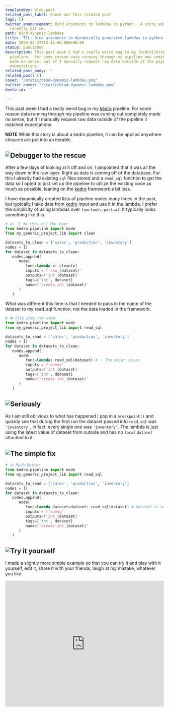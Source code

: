 ```yaml
---
templateKey: blog-post
related_post_label: Check out this related post
tags: []
twitter_announcement: Bind arguments to lambdas in python.  A story about a bug that
  recently bit me.
path: bind-dynamic-lambdas
title: 'TIL: Bind arguments to dynamically generated lambdas in python'
date: 2020-04-27T12:13:00.000+00:00
status: published
description: This past week I had a really weird bug in my [kedro](http://kedro.readthedocs.io/)
  pipeline.  For some reason data running through my pipeline was coming out completely
  made no sense, but if I manually request raw data outside of the pipeline it matched
  expectations.
related_post_body: ''
related_post: []
cover: "/static/bind-dynamic-lambdas.png"
twitter_cover: "/static/bind-dynamic-lambdas.png"
devto-id: ''

---
```

This past week I had a really weird bug in my [kedro](http://kedro.readthedocs.io/) pipeline.  For some reason data running through my pipeline was coming out completely made no sense, but if I manually request raw data outside of the pipeline it matched expectations.

**NOTE** While this story is about a kedro pipeline, it can be applied anywhere closures are put into an iterable.

## ![Debugger to the rescue](https://waylonwalker.com/bind-dynamic-lambdas-1.png)

After a few days of looking at it off and on, I pinpointed that it was all the way down in the raw layer. Right as data is coming off of the database.  For this I already had existing `sql` files stored and a `read_sql` function to get the data so I opted to just set up the pipeline to utilize the existing code as much as possible, leaning on the [kedro](http://kedro.readthedocs.io/) framework a bit less.

I have dynamically created lists of pipeline nodes many times in the past, but typically I take data from [kedro](http://kedro.readthedocs.io/) input and use it in the lambda.  I prefer the simplicity of using lambdas over `functools.partial`.  It typically looks something like this.

``` python
# 👍  I do this all the time
from kedro.pipeline import node
from my_generic_project_lib import clean

datasets_to_clean = ['sales', 'production', 'inventory']
nodes = []
for dataset in datasets_to_clean:
   nodes.append(
      node(
         func=lambda x: clean(x)
         inputs = f'raw_{dataset}'
         outputs=f'int_{dataset}'
         tags=['int', dataset]
         name=f'create_int_{dataset}'
      )
   )
```

What was different this time is that I needed to pass in the name of the dataset to my read_sql function, not the data loaded in the framework.

``` python
# ❌ This does not work
from kedro.pipeline import node
from my_generic_project_lib import read_sql

datasets_to_read = ['sales', 'production', 'inventory']
nodes = []
for dataset in datasets_to_clean:
   nodes.append(
      node(
         func=lambda: read_sql(dataset) # 💥 The major issue
         inputs = f'dummy'
         outputs=f'int_{dataset}'
         tags=['int', dataset]
         name=f'create_int_{dataset}'
      )
   )
```

## ![Seriously](https://waylonwalker.com/bind-dynamic-lambdas-2.png)

As I am still oblivious to what has happened I pop in a `breakpoint()` and quickly see that during the first run the dataset passed into `read_sql` was `'inventory'`, in fact, every single one was `'inventory'`.  The lambda is just using the latest value of dataset from outside and has no `local` `dataset` attached to it.

## ![The simple fix ](https://waylonwalker.com/bind-dynamic-lambdas-3.png)

``` python
# 👍 Much Better
from kedro.pipeline import node
from my_generic_project_lib import read_sql

datasets_to_read = ['sales', 'production', 'inventory']
nodes = []
for dataset in datasets_to_clean:
   nodes.append(
      node(
         func=lambda dataset=dataset: read_sql(dataset) # dataset is now bound to the lambda ✨
         inputs = f'dummy'
         outputs=f'int_{dataset}'
         tags=['int', dataset]
         name=f'create_int_{dataset}'
      )
   )
```

## ![Try it yourself](https://waylonwalker.com/bind-dynamic-lambdas-4.png)

I made a slightly more simple example so that you can try it and play with it yourself, edit it, share it with your friends, laugh at my mistake, whatever you like.

<iframe height="400px" width="100%" src="https://repl.it/@WaylonWalker/BindDynamicLambdas?lite=true" scrolling="no" frameborder="no" allowtransparency="true" allowfullscreen="true" sandbox="allow-forms allow-pointer-lock allow-popups allow-same-origin allow-scripts allow-modals"></iframe>
